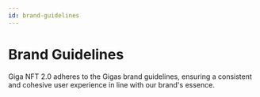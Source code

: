```yaml
---
id: brand-guidelines
---
```


# Brand Guidelines
Giga NFT 2.0 adheres to the Gigas brand guidelines, ensuring a consistent and cohesive user experience in line with our brand's essence.

<!-- TODO: Add Brand guidelines document -->
